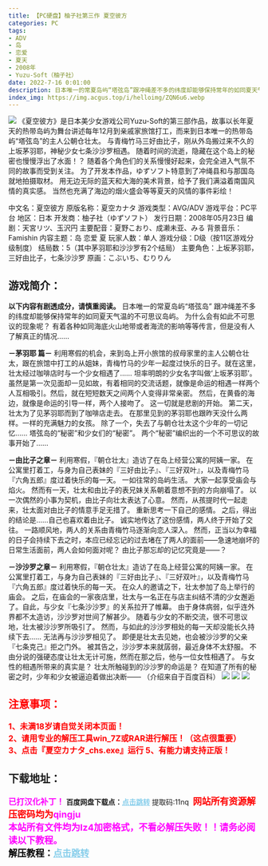 ```yaml
---
title: 【PC硬盘】柚子社第三作 夏空彼方
categories: PC
tags:
- ADV
- 岛
- 恋爱
- 夏天
- 2008年
- Yuzu-Soft（柚子社）
date: 2022-7-16 0:01:00
description: 日本唯一的常夏岛屿“塔弦岛”跟冲绳差不多的纬度却能够保持常年的如同夏天气温的不可思议岛屿。为什么会有如此不可思议的现象呢？有着各种如同海底火山地带或者海流的影响等等传言，但是没有人了解真正的情况……
index_img: https://img.acgus.top/i/helloimg/ZQN6u6.webp
---
```

![](https://img.acgus.top/i/helloimg/ZQN6u6.webp)
《夏空彼方》是日本美少女游戏公司Yuzu-Soft的第三部作品，故事以长年夏天的热带岛屿为舞台讲述每年12月到亲戚家旅馆打工，而来到日本唯一的热带岛屿“塔弦岛”的主人公朝仓壮太。
与青梅竹马三好由比子，刚从外岛搬过来不久的上坂茅羽耶，神秘少女七条沙沙罗相遇。
随着时间的流逝，隐藏在这个岛上的秘密也慢慢浮出了水面！？
随着各个角色们的关系慢慢好起来，会完全进入气氛不同的故事而受到关注。
为了开发本作品，ゆずソフト特意到了冲绳县和与那国岛就地拍摄取材。
用无边无际的蓝天和大海的美术背景，给予了我们满溢着南国风情的真实感。
当然也充满了海边的烟火盛会等等夏天的风情的事件彩绘！

中文名：夏空彼方
原版名称：夏空カナタ
游戏类型：AVG/ADV
游戏平台：PC平台
地区：日本
开发商：柚子社（ゆずソフト）
发行日期：2008年05月23日
编剧：天宮リツ、玉沢円
主要配音：夏野こおり、成濑未亚、みる
背景音乐：Famishin
内容主题：岛 恋爱 夏
玩家人数：单人
游戏分级：D级（按11区游戏分级制度）
结局数：5（其中茅羽耶和沙沙罗有2个结局）
主要角色：上坂茅羽耶，三好由比子，七条沙沙罗
原画：こぶいち、むりりん

## 游戏简介：
**以下内容有剧透成分，请慎重阅读。**
日本唯一的常夏岛屿“塔弦岛”
跟冲绳差不多的纬度却能够保持常年的如同夏天气温的不可思议岛屿。
为什么会有如此不可思议的现象呢？
有着各种如同海底火山地带或者海流的影响等等传言，但是没有人了解真正的情况……

**－茅羽耶 篇－**
利用寒假的机会，来到岛上开小旅馆的叔母家里的主人公朝仓壮太，跟在旅馆中打工的从姐妹，青梅竹马的少年一起度过快乐的日子。就在这里，壮太经过咖啡店时与一个少女相遇了……
坦率明朗的少女名字叫做‘上坂茅羽耶’。
虽然是第一次见面却一见如故，有着相同的交流话题，就像是命运的相遇一样两个人互相吸引。然后，就在短短数天之间两个人变得非常亲密。
然后，在黄昏的海边，就像是命运的引导一样，两个人接吻了。
这一切就是悲剧的开始。
第二天，壮太为了见茅羽耶而到了咖啡店走去。
在那里见到的茅羽耶也跟昨天没什么两样。一样的充满魅力的女孩。
除了一个，失去了与朝仓壮太这个少年的一切记忆……
塔弦岛的“秘密”和少女们的“秘密”。
两个“秘密”编织出的一个不可思议的故事开始了……

**－由比子之章－**
利用寒假，『朝仓壮太』造访了在岛上经营公寓的阿姨一家。
在公寓里打着工，与身为自己表妹的『三好由比子』、『三好双叶』，以及青梅竹马『六角五郎』度过着快乐的每一天。
一如往常的岛屿生活。
大家一起享受庙会与焰火。
然而有一天，壮太和由比子的表兄妹关系朝着意想不到的方向崩塌了。
以一次偶然的小事为契机，由比子向壮太表达了心意。
然而，从孩提时代一起走来，壮太面对由比子的情意手足无措了。
重新思考一下自己的感情。
之后，得出的结论是……自己也喜欢着由比子。
诚实地传达了这份感情，两人终于开始了交往。
一路顺风地，两人的关系由青梅竹马逐渐向恋人深入。
然而，正当以为幸福的日子会持续下去之时，本应已经忘记的过去堵在了两人的面前——急速地崩坏的日常生活面前，两人会如何面对呢？
由比子那忘却的记忆究竟是——？

**－沙沙罗之章－**
利用寒假，『朝仓壮太』造访了在岛上经营公寓的阿姨一家。
在公寓里打着工，与身为自己表妹的『三好由比子』、『三好双叶』，以及青梅竹马『六角五郎』度过着快乐的每一天。
在众人的邀请之下，壮太参加了岛上举行的庙会。
之后，在庙会的一家夜店里，壮太与一名正在与店主纠结不清的少女邂逅了。自此，与少女『七条沙沙罗』的关系拉开了帷幕。
由于身体病弱，似乎连外界都不太造访，沙沙罗对世间了解甚少。
随着与少女的不断交流，很不可思议地，壮太被沙沙罗所吸引了。
然而，与如此的沙沙罗相处的每一天却没能长久持续下去……
无法再与沙沙罗相见了。
即便是壮太去见她，也会被沙沙罗的父亲『七条克己』拒之门外。
被其告之，沙沙罗本来就孱弱，最近身体不太舒服。
不由分说的强硬态度让壮太无计可施，然而在那之后，他与一位女性相遇了。
与女性的相遇所带来的真实是？
壮太所触碰到的沙沙罗的命运是？
在知道了所有的秘密之时，少年和少女被逼迫着做出决断——
（介绍来自于百度百科）
![](https://img.acgus.top/i/helloimg/ZQNKJn.webp)
![](https://img.acgus.top/i/helloimg/ZQNgrz.webp)
![](https://img.acgus.top/i/helloimg/ZQNUcR.webp)





## <font color=#FF0000 >注意事项：</font>
<font color=#FF0000 size=3><b>1、未满18岁请自觉关闭本页面！  
2、请用专业的解压工具win_7Z或RAR进行解压！（这点很重要）           
3、点击『夏空カナタ_chs.exe』运行
5、有能力请支持正版！</b></font>

## 下载地址：
<font color=#FF00FF size=3>**已打汉化补丁！**</font>
<b>百度网盘下载点：</b><a href="https://pan.baidu.com/s/1SKJWLv_5FntvL_-yA05Vlw?pwd=11nq" style="color: #87CEEB;"><b>点击跳转</b></a> 提取码:11nq
<a style="padding: 0" href="https://post.qingju.org/AD/"><img style="max-width:100%" src="https://img.acgus.top/i/2024/07/478f689b8021d8d499ab43d21acf137a.gif" alt=""></a>
<b><font color=#FF0000 size=4>网站所有资源解压密码均为</b></font><b><font color=#FF00FF size=4>qingju</font><font color=#FF0000 ></font></b><br><b><font color=#FF00FF size=4>本站所有文件均为lz4加密格式，不看必解压失败！！请务必阅读以下教程。</b></font><br><b><font color=#000 size=4>解压教程：</b><a href="https://post.qingju.org/tutorial/000/" style="color: #87CEEB;"><b>点击跳转</b></a>
